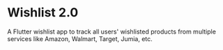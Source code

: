 # Wishlist 2.0

A Flutter wishlist app to track all users' wishlisted products from multiple services like Amazon, Walmart, Target, Jumia, etc.
